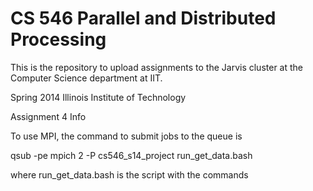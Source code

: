 CS 546 Parallel and Distributed Processing
===================

This is the repository to upload assignments to the Jarvis cluster at the Computer Science department at IIT.

Spring 2014
Illinois Institute of Technology



Assignment 4 Info

To use MPI, the command to submit jobs to the queue is

 qsub -pe mpich 2 -P cs546_s14_project run_get_data.bash

where run_get_data.bash is the script with the commands